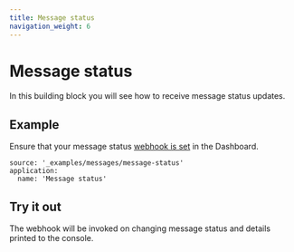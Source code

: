 ```yaml
---
title: Message status
navigation_weight: 6
---
```


# Message status

In this building block you will see how to receive message status updates.

## Example

Ensure that your message status [webhook is set](/messages/building-blocks/configure-webhooks) in the Dashboard.

```building_blocks
source: '_examples/messages/message-status'
application:
  name: 'Message status'
```

## Try it out

The webhook will be invoked on changing message status and details printed to the console.
